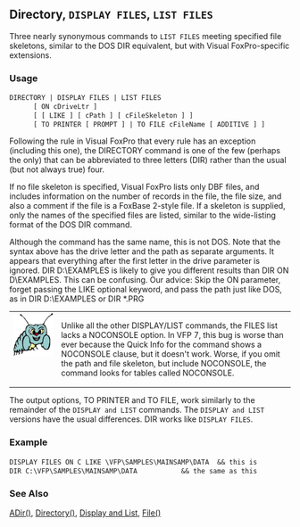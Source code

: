 ## Directory, `DISPLAY FILES`, `LIST FILES`

Three nearly synonymous commands to `LIST FILES` meeting specified file skeletons, similar to the DOS DIR equivalent, but with Visual FoxPro-specific extensions.

### Usage

```foxpro
DIRECTORY | DISPLAY FILES | LIST FILES
      [ ON cDriveLtr ]
      [ [ LIKE ] [ cPath ] [ cFileSkeleton ] ]
      [ TO PRINTER [ PROMPT ] | TO FILE cFileName [ ADDITIVE ] ]
```

Following the rule in Visual FoxPro that every rule has an exception (including this one), the DIRECTORY command is one of the few (perhaps the only) that can be abbreviated to three letters (DIR) rather than the usual (but not always true) four.

If no file skeleton is specified, Visual FoxPro lists only DBF files, and includes information on the number of records in the file, the file size, and also a comment if the file is a FoxBase 2-style file. If a skeleton is supplied, only the names of the specified files are listed, similar to the wide-listing format of the DOS DIR command.

Although the command has the same name, this is not DOS. Note that the syntax above has the drive letter and the path as separate arguments. It appears that everything after the first letter in the drive parameter is ignored. DIR D:\EXAMPLES is likely to give you different results than DIR ON D\EXAMPLES\. This can be confusing. Our advice: Skip the ON parameter, forget passing the LIKE optional keyword, and pass the path just like DOS, as in DIR D:\EXAMPLES or DIR *.PRG

<table>
<tr>
  <td width="17%" valign="top">
<img width="95" height="78" src="bug.gif">
  </td>
  <td width="83%">
  <p>Unlike all the other DISPLAY/LIST commands, the FILES list lacks a NOCONSOLE option. In VFP 7, this bug is worse than ever because the Quick Info for the command shows a NOCONSOLE clause, but it doesn't work. Worse, if you omit the path and file skeleton, but include NOCONSOLE, the command looks for tables called NOCONSOLE. </p>
  </td>
 </tr>
</table>

The output options, TO PRINTER and TO FILE, work similarly to the remainder of the `DISPLAY and LIST` commands. The `DISPLAY and LIST` versions have the usual differences. DIR works like `DISPLAY FILES`.

### Example

```foxpro
DISPLAY FILES ON C LIKE \VFP\SAMPLES\MAINSAMP\DATA  && this is
DIR C:\VFP\SAMPLES\MAINSAMP\DATA           && the same as this
```
### See Also

[ADir()](s4g212.md), [Directory()](s4g041.md), [Display and List](s4g303.md), [File()](s4g041.md)